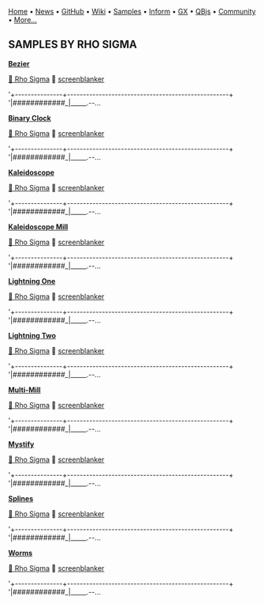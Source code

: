 [Home](https://qb64.com) • [News](../news.md) • [GitHub](https://github.com/QB64Official/qb64) • [Wiki](https://github.com/QB64Official/qb64/wiki) • [Samples](../samples.md) • [Inform](../inform.md) • [GX](../gx.md) • [QBjs](../qbjs.md) • [Community](../community.md) • [More...](../more.md)

## SAMPLES BY RHO SIGMA

**[Bezier](bezier/index.md)**

[🐝 Rho Sigma](rho-sigma.md) 🔗 [screenblanker](screenblanker.md)

'+---------------+---------------------------------------------------+ '|_######_######_|_____.--...

**[Binary Clock](binary-clock/index.md)**

[🐝 Rho Sigma](rho-sigma.md) 🔗 [screenblanker](screenblanker.md)

'+---------------+---------------------------------------------------+ '|_######_######_|_____.--...

**[Kaleidoscope](kaleidoscope/index.md)**

[🐝 Rho Sigma](rho-sigma.md) 🔗 [screenblanker](screenblanker.md)

'+---------------+---------------------------------------------------+ '|_######_######_|_____.--...

**[Kaleidoscope Mill](kaleidoscope-mill/index.md)**

[🐝 Rho Sigma](rho-sigma.md) 🔗 [screenblanker](screenblanker.md)

'+---------------+---------------------------------------------------+ '|_######_######_|_____.--...

**[Lightning One](lightning-one/index.md)**

[🐝 Rho Sigma](rho-sigma.md) 🔗 [screenblanker](screenblanker.md)

'+---------------+---------------------------------------------------+ '|_######_######_|_____.--...

**[Lightning Two](lightning-two/index.md)**

[🐝 Rho Sigma](rho-sigma.md) 🔗 [screenblanker](screenblanker.md)

'+---------------+---------------------------------------------------+ '|_######_######_|_____.--...

**[Multi-Mill](multi-mill/index.md)**

[🐝 Rho Sigma](rho-sigma.md) 🔗 [screenblanker](screenblanker.md)

'+---------------+---------------------------------------------------+ '|_######_######_|_____.--...

**[Mystify](mystify/index.md)**

[🐝 Rho Sigma](rho-sigma.md) 🔗 [screenblanker](screenblanker.md)

'+---------------+---------------------------------------------------+ '|_######_######_|_____.--...

**[Splines](splines/index.md)**

[🐝 Rho Sigma](rho-sigma.md) 🔗 [screenblanker](screenblanker.md)

'+---------------+---------------------------------------------------+ '|_######_######_|_____.--...

**[Worms](worms/index.md)**

[🐝 Rho Sigma](rho-sigma.md) 🔗 [screenblanker](screenblanker.md)

'+---------------+---------------------------------------------------+ '|_######_######_|_____.--...
